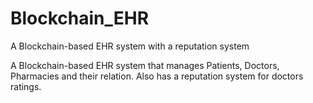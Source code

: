 # Blockchain_EHR
A Blockchain-based EHR system with a reputation system

A Blockchain-based EHR system that manages Patients, Doctors, Pharmacies and their relation. Also has a reputation system for doctors ratings.
